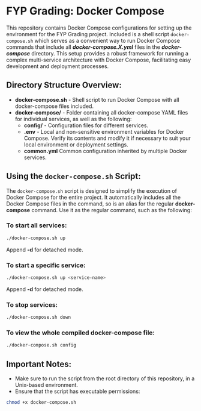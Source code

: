 
# FYP Grading: Docker Compose

This repository contains Docker Compose configurations for setting up the environment for the FYP Grading project. 
Included is a shell script `docker-compose.sh` which serves as a convenient way to run Docker Compose commands 
that include all _**docker-compose.X.yml**_ files in the _**docker-compose**_ directory. 
This setup provides a robust framework for running a complex multi-service architecture with Docker Compose, 
facilitating easy development and deployment processes.

## Directory Structure Overview:
- **docker-compose.sh** - Shell script to run Docker Compose with all docker-compose files included.
- **docker-compose/** - Folder containing all docker-compose YAML files for individual services, as well as the following:
  - **config/** - Configuration files for different services.
  - **.env** - Local and non-sensitive environment variables for Docker Compose. Verify its contents and modify it if necessary to suit your local environment or deployment settings.
  - **common.yml** Common configuration inherited by multiple Docker services. 

## Using the `docker-compose.sh` Script:
The `docker-compose.sh` script is designed to simplify the execution of Docker Compose for the entire project. 
It automatically includes all the Docker Compose files in the command, so is an alias for the regular **docker-compose** command. 
Use it as the regular command, such as the following:

### To start all services:
```bash
./docker-compose.sh up
```
Append **-d** for detached mode.

### To start a specific service:
```bash
./docker-compose.sh up <service-name>
```
Append **-d** for detached mode.

### To stop services:
```bash
./docker-compose.sh down
```

### To view the whole compiled docker-compose file:
```bash
./docker-compose.sh config
```

## Important Notes:
- Make sure to run the script from the root directory of this repository, in a Unix-based environment.
- Ensure that the script has executable permissions:
```bash
chmod +x docker-compose.sh
```
